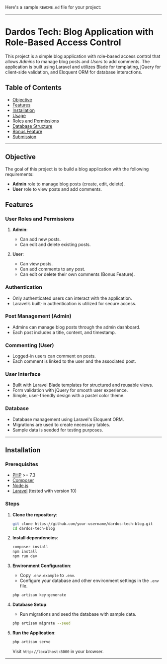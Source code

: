 Here's a sample `README.md` file for your project:

---

# Dardos Tech: Blog Application with Role-Based Access Control

This project is a simple blog application with role-based access control that allows _Admins_ to manage blog posts and _Users_ to add comments. The application is built using Laravel and utilizes Blade for templating, jQuery for client-side validation, and Eloquent ORM for database interactions.

## Table of Contents

-   [Objective](#objective)
-   [Features](#features)
-   [Installation](#installation)
-   [Usage](#usage)
-   [Roles and Permissions](#roles-and-permissions)
-   [Database Structure](#database-structure)
-   [Bonus Feature](#bonus-feature)
-   [Submission](#submission)

---

## Objective

The goal of this project is to build a blog application with the following requirements:

-   **Admin** role to manage blog posts (create, edit, delete).
-   **User** role to view posts and add comments.

## Features

### User Roles and Permissions

1. **Admin**:

    - Can add new posts.
    - Can edit and delete existing posts.

2. **User**:
    - Can view posts.
    - Can add comments to any post.
    - Can edit or delete their own comments (Bonus Feature).

### Authentication

-   Only authenticated users can interact with the application.
-   Laravel’s built-in authentication is utilized for secure access.

### Post Management (Admin)

-   Admins can manage blog posts through the admin dashboard.
-   Each post includes a title, content, and timestamp.

### Commenting (User)

-   Logged-in users can comment on posts.
-   Each comment is linked to the user and the associated post.

### User Interface

-   Built with Laravel Blade templates for structured and reusable views.
-   Form validation with jQuery for smooth user experience.
-   Simple, user-friendly design with a pastel color theme.

### Database

-   Database management using Laravel's Eloquent ORM.
-   Migrations are used to create necessary tables.
-   Sample data is seeded for testing purposes.

---

## Installation

### Prerequisites

-   [PHP](https://www.php.net/) >= 7.3
-   [Composer](https://getcomposer.org/)
-   [Node.js](https://nodejs.org/)
-   [Laravel](https://laravel.com/) (tested with version 10)

### Steps

1. **Clone the repository**:

    ```bash
    git clone https://github.com/your-username/dardos-tech-blog.git
    cd dardos-tech-blog
    ```

2. **Install dependencies**:

    ```bash
    composer install
    npm install
    npm run dev
    ```

3. **Environment Configuration**:

    - Copy `.env.example` to `.env`.
    - Configure your database and other environment settings in the `.env` file.

    ```bash
    php artisan key:generate
    ```

4. **Database Setup**:

    - Run migrations and seed the database with sample data.

    ```bash
    php artisan migrate --seed
    ```

5. **Run the Application**:

    ```bash
    php artisan serve
    ```

    Visit `http://localhost:8000` in your browser.

---
